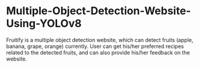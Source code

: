 # Multiple-Object-Detection-Website-Using-YOLOv8
Fruitify is a multiple object detection website, which can detect fruits (apple, banana, grape, orange) currently. User can get his/her preferred recipes related to the detected fruits, and can also provide his/her feedback on the website.

